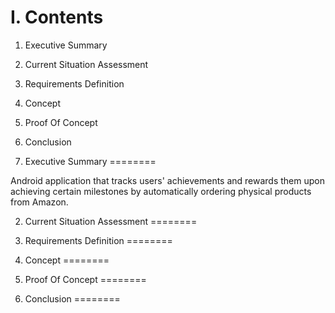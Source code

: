 I. Contents
========
1. Executive Summary

2. Current Situation Assessment

3. Requirements Definition

4. Concept

5. Proof Of Concept

6. Conclusion

1. Executive Summary
========
  
Android application that tracks users' achievements and rewards them upon achieving certain milestones by automatically ordering physical products from Amazon. 

2. Current Situation Assessment
========

3. Requirements Definition
========

4. Concept
========

5. Proof Of Concept
========

6. Conclusion
========
